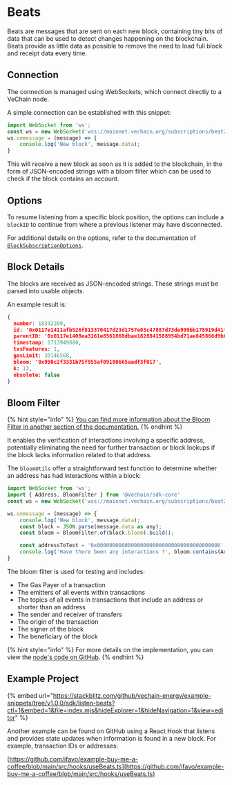 # Beats

Beats are messages that are sent on each new block, containing tiny bits of data that can be used to detect changes happening on the blockchain. Beats provide as little data as possible to remove the need to load full block and receipt data every time.

## Connection

The connection is managed using WebSockets, which connect directly to a VeChain node.

A simple connection can be established with this snippet:

```js
import WebSocket from 'ws';
const ws = new WebSocket('wss://mainnet.vechain.org/subscriptions/beat2');
ws.onmessage = (message) => {
    console.log('New block', message.data);
}
```

This will receive a new block as soon as it is added to the blockchain, in the form of JSON-encoded strings with a bloom filter which can be used to check if the block contains an account.

## Options

To resume listening from a specific block position, the options can include a `blockID` to continue from where a previous listener may have disconnected.

For additional details on the options, refer to the documentation of [`BlockSubscriptionOptions`](https://vechain.github.io/vechain-sdk-js/interfaces/_vechain_sdk_network.BlockSubscriptionOptions.html).

## Block Details

The blocks are received as JSON-encoded strings. These strings must be parsed into usable objects.

An example result is:

```json
{
  number: 18342209,
  id: '0x0117e1411afb526f813370417d23d1757e03c47887d73de999bb178919d41f96',
  parentID: '0x0117e1408ea3161e8561868dbae1828841588954bd71ae845866d9b67ec07e83',
  timestamp: 1713949880,
  txsFeatures: 1,
  gasLimit: 30146568,
  bloom: '0x990c2f3331b75f955af09180665aadf3f017',
  k: 13,
  obsolete: false
}
```

## Bloom Filter

{% hint style="info" %}
[You can find more information about the Bloom Filter in another section of the documentation.](../../sdks-and-providers/sdk/bloom-filter.md)
{% endhint %}

It enables the verification of interactions involving a specific address, potentially eliminating the need for further transaction or block lookups if the block lacks information related to that address.

The `bloomUtils` offer a straightforward test function to determine whether an address has had interactions within a block:

```js
import WebSocket from 'ws';
import { Address, BloomFilter } from '@vechain/sdk-core'
const ws = new WebSocket('wss://mainnet.vechain.org/subscriptions/beat2');

ws.onmessage = (message) => {
    console.log('New block', message.data);
    const block = JSON.parse(message.data as any);
    const bloom = BloomFilter.of(block.bloom).build();

    const addressToTest = '0x0000000000000000000000000000000000000000';
    console.log('Have there been any interactions ?', bloom.contains(Address.of(addressToTest)));
}
```

The bloom filter is used for testing and includes:

* The Gas Payer of a transaction
* The emitters of all events within transactions
* The topics of all events in transactions that include an address or shorter than an address
* The sender and receiver of transfers
* The origin of the transaction
* The signer of the block
* The beneficiary of the block

{% hint style="info" %}
For more details on the implementation, you can view the [node's code on GitHub](https://github.com/vechain/thor/blob/d847c4683469a8ccffb4e472ca7449059b3ceefc/api/subscriptions/beat2_reader.go#L29-L90).
{% endhint %}


## Example Project

{% embed url="https://stackblitz.com/github/vechain-energy/example-snippets/tree/v1.0.0/sdk/listen-beats?ctl=1&embed=1&file=index.mjs&hideExplorer=1&hideNavigation=1&view=editor" %}

Another example can be found on GitHub using a React Hook that listens and provides state updates when information is found in a new block. For example, transaction IDs or addresses:

[https://github.com/ifavo/example-buy-me-a-coffee/blob/main/src/hooks/useBeats.ts](https://github.com/ifavo/example-buy-me-a-coffee/blob/main/src/hooks/useBeats.ts)
